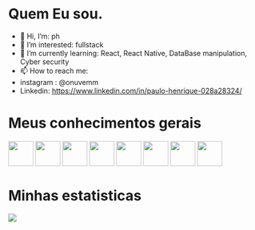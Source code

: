 # Quem Eu sou. 


- 👋 Hi, I’m: ph
- 👀 I’m interested: fullstack
- 🌱 I’m currently learning: React, React Native, DataBase manipulation, Cyber security 
- 📫 How to reach me:
- instagram : @onuvemm 
- Linkedin: https://www.linkedin.com/in/paulo-henrique-028a28324/


# Meus conhecimentos gerais
<div>
            
<img  src="https://cdn.jsdelivr.net/gh/devicons/devicon@latest/icons/html5/html5-original.svg"
            width=50px
            />
<img src="https://cdn.jsdelivr.net/gh/devicons/devicon@latest/icons/css3/css3-original.svg"
             width=50px
            />
<img src="https://cdn.jsdelivr.net/gh/devicons/devicon@latest/icons/javascript/javascript-original.svg"
            width=50px
            />
<img src="https://cdn.jsdelivr.net/gh/devicons/devicon@latest/icons/figma/figma-original.svg"
             width=50px
            />
<img src="https://cdn.jsdelivr.net/gh/devicons/devicon@latest/icons/mysql/mysql-original.svg"
            width=50px
            />
<img src="https://cdn.jsdelivr.net/gh/devicons/devicon@latest/icons/php/php-original.svg" 
            width=50px
            />
<img src="https://cdn.jsdelivr.net/gh/devicons/devicon@latest/icons/python/python-original.svg" 
            width=50px
            />
<img src="https://cdn.jsdelivr.net/gh/devicons/devicon@latest/icons/react/react-original.svg" 
            width=50px
            />
          
          
          
          
        
            
          

</div>

# Minhas estatisticas

<picture>
  <source
    srcset="https://github-readme-stats.vercel.app/api/top-langs/?username=PH-CSS&theme=vue-dark&show_icons=true&hide_border=true&layout=compact"
  />
</picture>     

<picture>
  <source
    srcset="https://github-readme-stats.vercel.app/api/top-langs/?username=PH-CSS&theme=dracula&show_icons=true&hide_border=true&layout=compact"
    media="(prefers-color-scheme: dark)"
  />
  <img src="https://github-readme-stats.vercel.app/api/top-langs/?username=PH-CSS&theme=dracula&show_icons=true&hide_border=true&layout=compact" />

</picture>    



          
          


<!---
PH-CSS/PH-CSS is a ✨ special ✨ repository because its `README.md` (this file) appears on your GitHub profile.
You can click the Preview link to take a look at your changes.
--->
